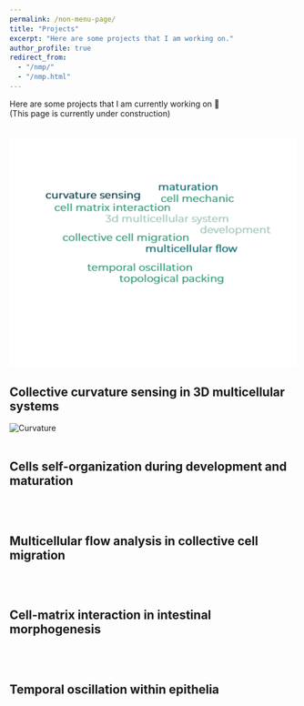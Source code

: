 ```yaml
---
permalink: /non-menu-page/
title: "Projects"
excerpt: "Here are some projects that I am working on."
author_profile: true
redirect_from: 
  - "/nmp/"
  - "/nmp.html"
---
```


Here are some projects that I am currently working on 💭 <br/>
(This page is currently under construction) <br/>
<br/>
<br/>
![Word Cloud](wordcloud.png "Title")



## Collective curvature sensing in 3D multicellular systems
![Curvature](cover1_without_title.jpg "Title")
<br/>
<br/>

## Cells self-organization during development and maturation 
<br/>
<br/>

## Multicellular flow analysis in collective cell migration
<br/>
<br/>

## Cell-matrix interaction in intestinal morphogenesis
<br/>
<br/>
  
## Temporal oscillation within epithelia
<br/>

